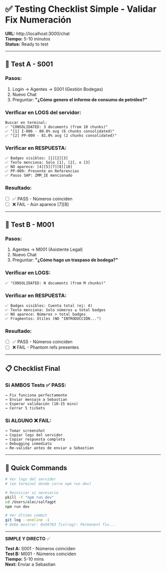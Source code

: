 # ✅ Testing Checklist Simple - Validar Fix Numeración

**URL:** http://localhost:3000/chat  
**Tiempo:** 5-10 minutos  
**Status:** Ready to test

---

## 🧪 Test A - S001

### **Pasos:**
1. Login → Agentes → S001 (Gestión Bodegas)
2. Nuevo Chat
3. Preguntar: **"¿Cómo genero el informe de consumo de petróleo?"**

### **Verificar en LOGS del servidor:**
```
Buscar en terminal:
✅ "CONSOLIDATED: 3 documents (from 10 chunks)"
✅ "[1] I-006 - 80.0% avg (6 chunks consolidated)"
✅ "[2] PP-009 - 81.0% avg (2 chunks consolidated)"
```

### **Verificar en RESPUESTA:**
```
✅ Badges visibles: [1][2][3]
✅ Texto menciona: Solo [1], [2], o [3]
✅ NO aparece: [4][5][7][8][10]
✅ PP-009: Presente en Referencias
✅ Pasos SAP: ZMM_IE mencionado
```

### **Resultado:**
- [ ] ✅ PASS - Números coinciden
- [ ] ❌ FAIL - Aún aparece [7][8]

---

## 🧪 Test B - M001

### **Pasos:**
1. Agentes → M001 (Asistente Legal)
2. Nuevo Chat
3. Preguntar: **"¿Cómo hago un traspaso de bodega?"**

### **Verificar en LOGS:**
```
✅ "CONSOLIDATED: N documents (from M chunks)"
```

### **Verificar en RESPUESTA:**
```
✅ Badges visibles: Cuenta total (ej: 4)
✅ Texto menciona: Solo números ≤ total badges
✅ NO aparece: Números > total badges
✅ Fragmentos: Útiles (NO "INTRODUCCIÓN...")
```

### **Resultado:**
- [ ] ✅ PASS - Números coinciden
- [ ] ❌ FAIL - Phantom refs presentes

---

## 📋 Checklist Final

### **Si AMBOS Tests ✅ PASS:**
```
→ Fix funciona perfectamente
→ Enviar mensaje a Sebastian
→ Esperar validación (10-15 mins)
→ Cerrar 5 tickets
```

### **Si ALGUNO ❌ FAIL:**
```
→ Tomar screenshot
→ Copiar logs del servidor
→ Copiar respuesta completa
→ Debugging inmediato
→ Re-validar antes de enviar a Sebastian
```

---

## 🚀 Quick Commands

```bash
# Ver logs del servidor
# (en terminal donde corre npm run dev)

# Reiniciar si necesario
pkill -f "npm run dev"
cd /Users/alec/salfagpt
npm run dev

# Ver último commit
git log --oneline -1
# Debe mostrar: 8e56783 fix(rag): Permanent fix...
```

---

**SIMPLE Y DIRECTO** ✅

**Test A:** S001 - Números coinciden  
**Test B:** M001 - Números coinciden  
**Tiempo:** 5-10 mins  
**Next:** Enviar a Sebastian



